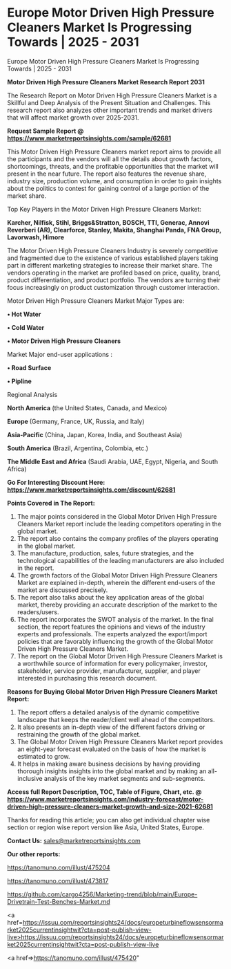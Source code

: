 # Europe Motor Driven High Pressure Cleaners Market Is Progressing Towards | 2025 - 2031
Europe Motor Driven High Pressure Cleaners Market Is Progressing Towards | 2025 - 2031

<strong>Motor Driven High Pressure Cleaners Market Research Report 2031</strong>

The Research Report on Motor Driven High Pressure Cleaners Market is a Skillful and Deep Analysis of the Present Situation and Challenges. This research report also analyzes other important trends and market drivers that will affect market growth over 2025-2031.

<strong>Request Sample Report @ <a href=https://www.marketreportsinsights.com/sample/62681>https://www.marketreportsinsights.com/sample/62681</a></strong>

This Motor Driven High Pressure Cleaners market report aims to provide all the participants and the vendors will all the details about growth factors, shortcomings, threats, and the profitable opportunities that the market will present in the near future. The report also features the revenue share, industry size, production volume, and consumption in order to gain insights about the politics to contest for gaining control of a large portion of the market share.

Top Key Players in the Motor Driven High Pressure Cleaners Market:

<strong>Karcher, Nilfisk, Stihl, Briggs&Stratton, BOSCH, TTI, Generac, Annovi Reverberi (AR), Clearforce, Stanley, Makita, Shanghai Panda, FNA Group, Lavorwash, Himore</strong>

The Motor Driven High Pressure Cleaners Industry is severely competitive and fragmented due to the existence of various established players taking part in different marketing strategies to increase their market share. The vendors operating in the market are profiled based on price, quality, brand, product differentiation, and product portfolio. The vendors are turning their focus increasingly on product customization through customer interaction.

Motor Driven High Pressure Cleaners Market Major Types are:

<strong>• Hot Water

• Cold Water

• Motor Driven High Pressure Cleaners</strong>

Market Major end-user applications :

<strong>• Road Surface

• Pipline</strong>

Regional Analysis

</u><strong><b>North America</b></strong> (the United States, Canada, and Mexico)

<strong><b>Europe </b></strong>(Germany, France, UK, Russia, and Italy)

<strong><b>Asia-Pacific</b></strong> (China, Japan, Korea, India, and Southeast Asia)

<strong><b>South America</b></strong> (Brazil, Argentina, Colombia, etc.)

<strong><b>The Middle East and Africa</b></strong> (Saudi Arabia, UAE, Egypt, Nigeria, and South Africa)

<strong>Go For Interesting Discount Here: <a href=https://www.marketreportsinsights.com/discount/62681>https://www.marketreportsinsights.com/discount/62681</a></strong>

<strong>Points Covered in The Report:</strong>
<ol>
  <li>The major points considered in the Global Motor Driven High Pressure Cleaners Market report include the leading competitors operating in the global market.</li>
  <li>The report also contains the company profiles of the players operating in the global market.</li>
  <li>The manufacture, production, sales, future strategies, and the technological capabilities of the leading manufacturers are also included in the report.</li>
  <li>The growth factors of the Global Motor Driven High Pressure Cleaners Market are explained in-depth, wherein the different end-users of the market are discussed precisely.</li>
  <li>The report also talks about the key application areas of the global market, thereby providing an accurate description of the market to the readers/users.</li>
  <li>The report incorporates the SWOT analysis of the market. In the final section, the report features the opinions and views of the industry experts and professionals. The experts analyzed the export/import policies that are favorably influencing the growth of the Global Motor Driven High Pressure Cleaners Market.</li>
  <li>The report on the Global Motor Driven High Pressure Cleaners Market is a worthwhile source of information for every policymaker, investor, stakeholder, service provider, manufacturer, supplier, and player interested in purchasing this research document.</li>
</ol>
<strong>Reasons for Buying Global Motor Driven High Pressure Cleaners Market Report:</strong>

<ol>
  <li>The report offers a detailed analysis of the dynamic competitive landscape that keeps the reader/client well ahead of the competitors.</li>
  <li>It also presents an in-depth view of the different factors driving or restraining the growth of the global market.</li>
  <li>The Global Motor Driven High Pressure Cleaners Market report provides an eight-year forecast evaluated on the basis of how the market is estimated to grow.</li>
  <li>It helps in making aware business decisions by having providing thorough insights insights into the global market and by making an all-inclusive analysis of the key market segments and sub-segments.</li>
</ol>
<strong>Access full Report Description, TOC, Table of Figure, Chart, etc. @ <a href=https://www.marketreportsinsights.com/industry-forecast/motor-driven-high-pressure-cleaners-market-growth-and-size-2021-62681>https://www.marketreportsinsights.com/industry-forecast/motor-driven-high-pressure-cleaners-market-growth-and-size-2021-62681</a></strong>


Thanks for reading this article; you can also get individual chapter wise section or region wise report version like Asia, United States, Europe.

<strong>Contact Us:</strong>
sales@marketreportsinsights.com

<strong>Our other reports:</strong>

<a href=https://tanomuno.com/illust/475204>https://tanomuno.com/illust/475204</a>

<a href=https://tanomuno.com/illust/473817>https://tanomuno.com/illust/473817</a>

<a href=https://github.com/cargo4256/Marketing-trend/blob/main/Europe-Drivetrain-Test-Benches-Market.md>https://github.com/cargo4256/Marketing-trend/blob/main/Europe-Drivetrain-Test-Benches-Market.md</a>

<a href=https://issuu.com/reportsinsights24/docs/europeturbineflowsensormarket2025currentinsightwit?cta=post-publish-view-live>https://issuu.com/reportsinsights24/docs/europeturbineflowsensormarket2025currentinsightwit?cta=post-publish-view-live</a>

<a href=>https://tanomuno.com/illust/475420</a>"
